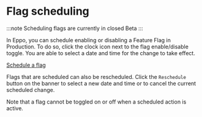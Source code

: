 # Flag scheduling

:::note
Scheduling flags are currently in closed Beta
:::

In Eppo, you can schedule enabling or disabling a Feature Flag in Production. To do so, click the clock icon next to the flag enable/disable toggle. You are able to select a date and time for the change to take effect.

[Schedule a flag](/img/feature-flagging/flag-schedule.png)

Flags that are scheduled can also be rescheduled. Click the `Reschedule` button on the banner to select a new date and time or to cancel the current scheduled change.

Note that a flag cannot be toggled on or off when a scheduled action is active.